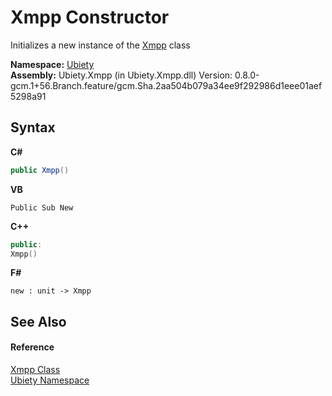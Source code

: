 # Xmpp Constructor 
 

Initializes a new instance of the <a href="e953c009-389e-9c73-f5e2-3a498af966ca">Xmpp</a> class

**Namespace:**&nbsp;<a href="6914e263-4eb2-ee9a-b0e6-9e93cef96d47">Ubiety</a><br />**Assembly:**&nbsp;Ubiety.Xmpp (in Ubiety.Xmpp.dll) Version: 0.8.0-gcm.1+56.Branch.feature/gcm.Sha.2aa504b079a34ee9f292986d1eee01aef5298a91

## Syntax

**C#**<br />
``` C#
public Xmpp()
```

**VB**<br />
``` VB
Public Sub New
```

**C++**<br />
``` C++
public:
Xmpp()
```

**F#**<br />
``` F#
new : unit -> Xmpp
```


## See Also


#### Reference
<a href="e953c009-389e-9c73-f5e2-3a498af966ca">Xmpp Class</a><br /><a href="6914e263-4eb2-ee9a-b0e6-9e93cef96d47">Ubiety Namespace</a><br />